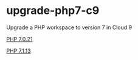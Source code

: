 # upgrade-php7-c9
Upgrade a PHP workspace to version 7 in Cloud 9

[PHP 7.0.21](https://github.com/viniciuspugliesi/upgrade-php7-c9/blob/master/php7.0.21)

[PHP 7.1.13](https://github.com/viniciuspugliesi/upgrade-php7-c9/blob/master/php7.1.13)
